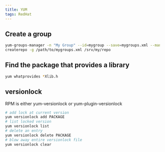 ```yaml
---
title: YUM
tags: RedHat
---
```


## Create a group

```bash
yum-groups-manager -n "My Group" --id=mygroup --save=mygroups.xml --mandatory yum glibc rpm
createrepo -g /path/to/mygroups.xml /srv/my/repo
```

## Find the package that provides a library

```bash
yum whatprovides *Xlib.h
```

## versionlock

RPM is either yum-versionlock or yum-plugin-versionlock

```bash
# add lock at current version 
yum versionlock add PACKAGE
# list locked version
yum versionlock list
# delete an entry
yum versionlock delete PACKAGE
# blow away entire versionlock file
yum versionlock clear
```
